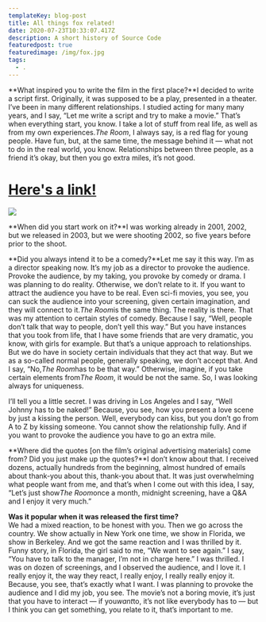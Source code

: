 ```yaml
---
templateKey: blog-post
title: All things fox related!
date: 2020-07-23T10:33:07.417Z
description: A short history of Source Code
featuredpost: true
featuredimage: /img/fox.jpg
tags:
  - .
---
```

**What inspired you to write the film in the first place?**I decided to write a script first. Originally, it was supposed to be a play, presented in a theater. I’ve been in many different relationships. I studied acting for many many years, and I say, “Let me write a script and try to make a movie.” That’s when everything start, you know. I take a lot of stuff from real life, as well as from my own experiences.*The Room*, I always say, is a red flag for young people. Have fun, but, at the same time, the message behind it — what not to do in the real world, you know. Relationships between three people, as a friend it’s okay, but then you go extra miles, it’s not good.



# [Here's a link!](www.authenticpm.com.au)



![](/img/products-grid2.jpg)

**When did you start work on it?**I was working already in 2001, 2002, but we released in 2003, but we were shooting 2002, so five years before prior to the shoot.

**Did you always intend it to be a comedy?**Let me say it this way. I’m as a director speaking now. It’s my job as a director to provoke the audience. Provoke the audience, by my taking, you provoke by comedy or drama. I was planning to do reality. Otherwise, we don’t relate to it. If you want to attract the audience you have to be real. Even sci-fi movies, you see, you can suck the audience into your screening, given certain imagination, and they will connect to it.*The Room*is the same thing. The reality is there. That was my attention to certain styles of comedy. Because I say, “Well, people don’t talk that way to people, don’t yell this way.” But you have instances that you took from life, that I have some friends that are very dramatic, you know, with girls for example. But that’s a unique approach to relationships. But we do have in society certain individuals that they act that way. But we as a so-called normal people, generally speaking, we don’t accept that. And I say, “No,*The Room*has to be that way.” Otherwise, imagine, if you take certain elements from*The Room*, it would be not the same. So, I was looking always for uniqueness.

I’ll tell you a little secret. I was driving in Los Angeles and I say, “Well Johnny has to be naked!” Because, you see, how you present a love scene by just a kissing the person. Well, everybody can kiss, but you don’t go from A to Z by kissing someone. You cannot show the relationship fully. And if you want to provoke the audience you have to go an extra mile.

**Where did the quotes \[on the film’s original advertising materials] come from? Did you just make up the quotes?**I don’t know about that. I received dozens, actually hundreds from the beginning, almost hundred of emails about thank-you about this, thank-you about that. It was just overwhelming what people want from me, and that’s when I come out with this idea, I say, “Let’s just show*The Room*once a month, midnight screening, have a Q&A and I enjoy it very much.”

**Was it popular when it was released the first time?**\
We had a mixed reaction, to be honest with you. Then we go across the country. We show actually in New York one time, we show in Florida, we show in Berkeley. And we got the same reaction and I was thrilled by it. Funny story, in Florida, the girl said to me, “We want to see again.” I say, “You have to talk to the manager, I’m not in charge here.” I was thrilled. I was on dozen of screenings, and I observed the audience, and I love it. I really enjoy it, the way they react, I really enjoy, I really really enjoy it. Because, you see, that’s exactly what I want. I was planning to provoke the audience and I did my job, you see. The movie’s not a boring movie, it’s just that you have to interact — if you*want*to, it’s not like everybody has to — but I think you can get something, you relate to it, that’s important to me.
